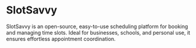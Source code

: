 # SlotSavvy
SlotSavvy is an open-source, easy-to-use scheduling platform for booking and managing time slots. Ideal for businesses, schools, and personal use, it ensures effortless appointment coordination.
